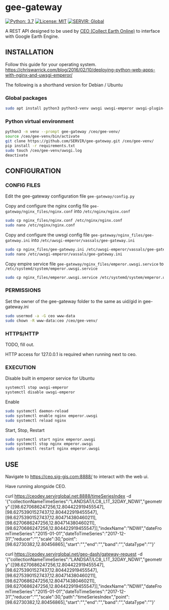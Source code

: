 # gee-gateway

[![Python: 3.7](https://img.shields.io/badge/python-3.7-blue.svg)](https://www.python.org/)
[![License: MIT](https://img.shields.io/badge/License-MIT-yellow.svg)](https://opensource.org/licenses/MIT)
[![SERVIR: Global](https://img.shields.io/badge/SERVIR-Global-green)](https://servirglobal.net)

A REST API designed to be used by [CEO (Collect Earth Online)](https://github.com/openforis/collect-earth-online) to interface with Google Earth Engine.

## INSTALLATION

Follow this guide for your operating system. https://chriswarrick.com/blog/2016/02/10/deploying-python-web-apps-with-nginx-and-uwsgi-emperor/

The following is a shorthand version for Debian / Ubuntu

### Global packages

```bash
sudo apt install python3 python3-venv uwsgi uwsgi-emperor uwsgi-plugin-python3 nginx-full
```

### Python virtual environment

```bash
python3 -m venv --prompt gee-gateway /ceo/gee-venv/
source /ceo/gee-venv/bin/activate
git clone https://github.com/SERVIR/gee-gateway.git /ceo/gee-venv/
pip install -r requirements.txt
sudo touch /ceo/gee-venv/uwsgi.log
deactivate
```

## CONFIGURATION

### CONFIG FILES

Edit the gee-gateway configuration file `gee-gateway/config.py`

Copy and configure the nginx config file `gee-gateway/nginx_files/nginx.conf` into `/etc/nginx/nginx.conf`
```bash
sudo cp nginx_files/nginx.conf /etc/nginx/nginx.conf
sudo nano /etc/nginx/nginx.conf
```


Copy and configure the uwsgi config file `gee-gateway/nginx_files/gee-gateway.ini` into `/etc/uwsgi-emperor/vassals/gee-gateway.ini`
```bash
sudo cp nginx_files/gee-gateway.ini /etc/uwsgi-emperor/vassals/gee-gateway.ini
sudo nano /etc/uwsgi-emperor/vassals/gee-gateway.ini
```

Copy empire service file `gee-gateway/nginx_files/emperor.uwsgi.service` to `/etc/systemd/system/emperor.uwsgi.service`
```bash
sudo cp nginx_files/emperor.uwsgi.service /etc/systemd/system/emperor.uwsgi.service
```

### PERMISSIONS

Set the owner of the gee-gateway folder to the same as uid/gid in gee-gateway.ini
```bash
sudo usermod -a -G ceo www-data
sudo chown -R www-data:ceo /ceo/gee-venv/
```

### HTTPS/HTTP

TODO, fill out.

HTTP access for 127.0.0.1 is required when running next to ceo.

### EXECUTION

Disable built in emperor service for Ubuntu

```bash
systemctl stop uwsgi-emperor
systemctl disable uwsgi-emperor
```

Enable

```bash
sudo systemctl daemon-reload
sudo systemctl enable nginx emperor.uwsgi
sudo systemctl reload nginx
```

Start, Stop, Restart

```bash
sudo systemctl start nginx emperor.uwsgi
sudo systemctl stop nginx emperor.uwsgi
sudo systemctl restart nginx emperor.uwsgi
```

## USE

Navigate to https://ceo.sig-gis.com:8888/ to interact with the web ui.

Have running alongside CEO.

curl https://ceodev.servirglobal.net:8888/timeSeriesIndex -d '{"collectionNameTimeSeries":"LANDSAT/LC8_L1T_32DAY_NDWI","geometry":[[98.6270686247256,12.804422919455547],[98.62753901527437,12.804422919455547],[98.62753901527437,12.804714380460211],[98.6270686247256,12.804714380460211],[98.6270686247256,12.804422919455547]],"indexName":"NDWI","dateFromTimeSeries":"2015-01-01","dateToTimeSeries":"2017-12-31","reducer":"","scale":30,"point":[98.62730382,12.80456865],"start":"","end":"","band":"","dataType":""}'

curl https://ceodev.servirglobal.net/geo-dash/gateway-request -d '{"collectionNameTimeSeries":"LANDSAT/LC8_L1T_32DAY_NDWI","geometry":[[98.6270686247256,12.804422919455547],[98.62753901527437,12.804422919455547],[98.62753901527437,12.804714380460211],[98.6270686247256,12.804714380460211],[98.6270686247256,12.804422919455547]],"indexName":"NDWI","dateFromTimeSeries":"2015-01-01","dateToTimeSeries":"2017-12-31","reducer":"","scale":30,"path":"timeSeriesIndex","point":[98.62730382,12.80456865],"start":"","end":"","band":"","dataType":""}'
